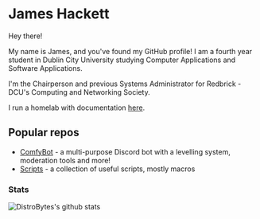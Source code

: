 # James Hackett
Hey there!

My name is James, and you've found my GitHub profile! I am a fourth year student in Dublin City University studying Computer Applications and Software Applications.

I'm the Chairperson and previous Systems Administrator for Redbrick - DCU's Computing and Networking Society.

I run a homelab with documentation [here](https://docs.james-hackett.ie).

## Popular repos

- [ComfyBot](https://www.github.com/DistroByte/ComfyBot) - a multi-purpose Discord bot with a levelling system, moderation tools and more!
- [Scripts](https://www.github.com/DistroByte/Useful-Scripts) - a collection of useful scripts, mostly macros

### Stats

![DistroBytes's github stats](https://github-readme-stats.vercel.app/api?username=DistroByte&count_private=true&show_icons=true&theme=dark)

